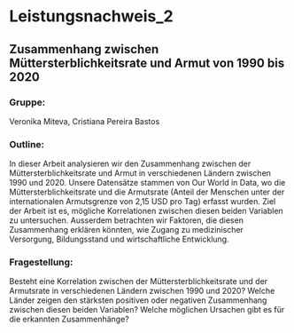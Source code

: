 # Leistungsnachweis_2

## Zusammenhang zwischen Müttersterblichkeitsrate und Armut von 1990 bis 2020


### Gruppe:

Veronika Miteva, Cristiana Pereira Bastos

### Outline:

In dieser Arbeit analysieren wir den Zusammenhang zwischen der Müttersterblichkeitsrate und Armut in verschiedenen Ländern zwischen 1990 und 2020. Unsere Datensätze stammen von Our World in Data, wo die Müttersterblichkeitsrate und die Armutsrate (Anteil der Menschen unter der internationalen Armutsgrenze von 2,15 USD pro Tag) erfasst wurden. Ziel der Arbeit ist es, mögliche Korrelationen zwischen diesen beiden Variablen zu untersuchen. Ausserdem betrachten wir Faktoren, die diesen Zusammenhang erklären könnten, wie Zugang zu medizinischer Versorgung, Bildungsstand und wirtschaftliche Entwicklung.


### Fragestellung:

Besteht eine Korrelation zwischen der Müttersterblichkeitsrate und der Armutsrate in verschiedenen Ländern zwischen 1990 und 2020?
Welche Länder zeigen den stärksten positiven oder negativen Zusammenhang zwischen diesen beiden Variablen?
Welche möglichen Ursachen gibt es für die erkannten Zusammenhänge?

